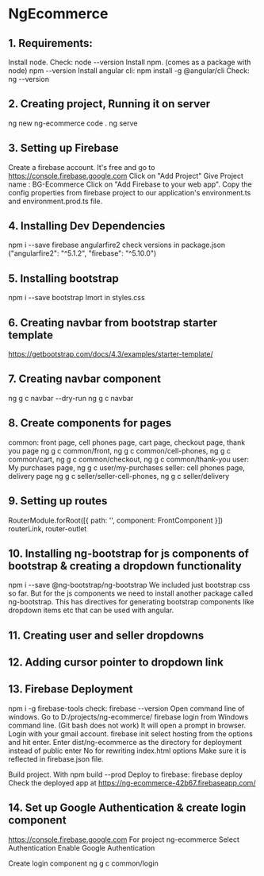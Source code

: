 # NgEcommerce

## 1. Requirements:
Install node. Check: node --version
Install npm. (comes as a package with node) npm --version
Install angular cli: npm install -g @angular/cli Check: ng --version

## 2. Creating project, Running it on server
ng new ng-ecommerce
code .
ng serve

## 3. Setting up Firebase
Create a firebase account. It's free and go to https://console.firebase.google.com
Click on "Add Project"
Give Project name : BG-Ecommerce
Click on "Add Firebase to your web app".
Copy the config properties from firebase project to our application's environment.ts and environment.prod.ts file.

## 4. Installing Dev Dependencies
npm i --save firebase angularfire2
check versions in package.json ("angularfire2": "^5.1.2", "firebase": "^5.10.0")

## 5. Installing bootstrap
npm i --save bootstrap
Imort in styles.css

## 6. Creating navbar from bootstrap starter template
https://getbootstrap.com/docs/4.3/examples/starter-template/

## 7. Creating navbar component
ng g c navbar --dry-run
ng g c navbar

## 8. Create components for pages
common: front page, cell phones page, cart page, checkout page, thank you page
ng g c common/front, ng g c common/cell-phones, ng g c common/cart, ng g c common/checkout, ng g c common/thank-you
user: My purchases page, 
ng g c user/my-purchases
seller: cell phones page, delivery page
ng g c seller/seller-cell-phones, ng g c seller/delivery

## 9. Setting up routes
RouterModule.forRoot([{ path: '', component: FrontComponent }])
routerLink, router-outlet

## 10. Installing ng-bootstrap for js components of bootstrap & creating a dropdown functionality
npm i --save @ng-bootstrap/ng-bootstrap
We included just bootstrap css so far. But for the js components we need to install another package called ng-bootstrap.
This has directives for generating bootstrap components like dropdown items etc that can be used with angular.

## 11. Creating user and seller dropdowns

## 12. Adding cursor pointer to dropdown link

## 13. Firebase Deployment
npm i -g firebase-tools
check: firebase --version
Open command line of windows. Go to D:/projects/ng-ecommerce/
firebase login from Windows command line. (Git bash does not work) It will open a prompt in browser. Login with your gmail account.
firebase init
select hosting from the options and hit enter.
Enter dist/ng-ecommerce as the directory for deployment instead of public
enter No for rewriting index.html options
Make sure it is reflected in firebase.json file.

Build project. With npm build --prod
Deploy to firebase: firebase deploy
Check the deployed app at https://ng-ecommerce-42b67.firebaseapp.com/

## 14. Set up Google Authentication & create login component
https://console.firebase.google.com
For project ng-ecommerce
Select Authentication
Enable Google Authentication

Create login component
ng g c common/login